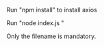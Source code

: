 Run "npm install" to install axios

Run "node index.js <filename> <downloadDirectory> <numberOfChunks> <chunkSize>"

Only the filename is mandatory.
